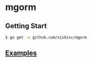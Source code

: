 # mgorm

## Getting Start

``` Bash
$ go get -u github.com/siskinc/mgorm
```

## [Examples](./example)